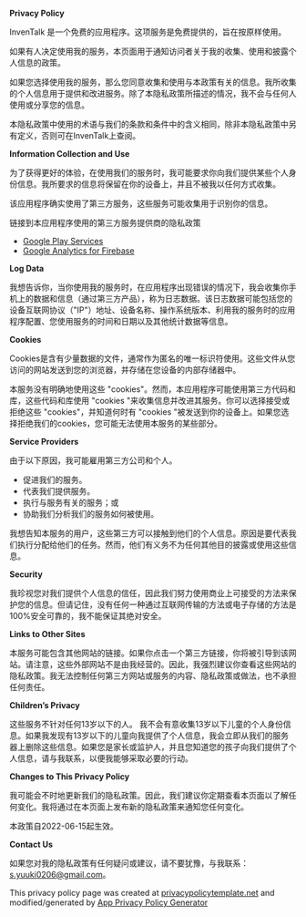 **Privacy Policy**

InvenTalk 是一个免费的应用程序。这项服务是免费提供的，旨在按原样使用。

如果有人决定使用我的服务，本页面用于通知访问者关于我的收集、使用和披露个人信息的政策。

如果您选择使用我的服务，那么您同意收集和使用与本政策有关的信息。我所收集的个人信息用于提供和改进服务。除了本隐私政策所描述的情况，我不会与任何人使用或分享您的信息。

本隐私政策中使用的术语与我们的条款和条件中的含义相同，除非本隐私政策中另有定义，否则可在InvenTalk上查阅。

**Information Collection and Use**

为了获得更好的体验，在使用我们的服务时，我可能要求你向我们提供某些个人身份信息。我所要求的信息将保留在你的设备上，并且不被我以任何方式收集。

该应用程序确实使用了第三方服务，这些服务可能收集用于识别你的信息。

链接到本应用程序使用的第三方服务提供商的隐私政策


*   [Google Play Services](https://www.google.com/policies/privacy/)
*   [Google Analytics for Firebase](https://firebase.google.com/policies/analytics)

**Log Data**

我想告诉你，当你使用我的服务时，在应用程序出现错误的情况下，我会收集你手机上的数据和信息（通过第三方产品），称为日志数据。该日志数据可能包括您的设备互联网协议（"IP"）地址、设备名称、操作系统版本、利用我的服务时的应用程序配置、您使用服务的时间和日期以及其他统计数据等信息。

**Cookies**

Cookies是含有少量数据的文件，通常作为匿名的唯一标识符使用。这些文件从您访问的网站发送到您的浏览器，并存储在您设备的内部存储器中。

本服务没有明确地使用这些 "cookies"。然而，本应用程序可能使用第三方代码和库，这些代码和库使用 "cookies "来收集信息并改进其服务。你可以选择接受或拒绝这些 "cookies"，并知道何时有 "cookies "被发送到你的设备上。如果您选择拒绝我们的cookies，您可能无法使用本服务的某些部分。

**Service Providers**

由于以下原因，我可能雇用第三方公司和个人。

*   促进我们的服务。
*   代表我们提供服务。
*   执行与服务有关的服务；或
*   协助我们分析我们的服务如何被使用。

我想告知本服务的用户，这些第三方可以接触到他们的个人信息。原因是要代表我们执行分配给他们的任务。然而，他们有义务不为任何其他目的披露或使用这些信息。

**Security**

我珍视您对我们提供个人信息的信任，因此我们努力使用商业上可接受的方法来保护您的信息。但请记住，没有任何一种通过互联网传输的方法或电子存储的方法是100%安全可靠的，我不能保证其绝对安全。

**Links to Other Sites**

本服务可能包含其他网站的链接。如果你点击一个第三方链接，你将被引导到该网站。请注意，这些外部网站不是由我经营的。因此，我强烈建议你查看这些网站的隐私政策。我无法控制任何第三方网站或服务的内容、隐私政策或做法，也不承担任何责任。

**Children’s Privacy**

这些服务不针对任何13岁以下的人。 我不会有意收集13岁以下儿童的个人身份信息。如果我发现有13岁以下的儿童向我提供了个人信息，我会立即从我们的服务器上删除这些信息。如果您是家长或监护人，并且您知道您的孩子向我们提供了个人信息，请与我联系，以便我能够采取必要的行动。

**Changes to This Privacy Policy**

我可能会不时地更新我们的隐私政策。因此，我们建议你定期查看本页面以了解任何变化。我将通过在本页面上发布新的隐私政策来通知您任何变化。

本政策自2022-06-15起生效。

**Contact Us**

如果您对我的隐私政策有任何疑问或建议，请不要犹豫，与我联系：s.yuuki0206@gmail.com。

This privacy policy page was created at [privacypolicytemplate.net](https://privacypolicytemplate.net) and modified/generated by [App Privacy Policy Generator](https://app-privacy-policy-generator.nisrulz.com/)